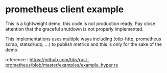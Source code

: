 # prometheus client example

This is a lightweight demo, this code is not production ready.
Pay close attention that the graceful shutdown is not properly implemented.

This implementations uses multiple ways including (otlp-http, prometheus scrap, statsd/udp, ...) to publish metrics and this is only for the sake of the demo.

reference : https://github.com/tikv/rust-prometheus/blob/master/examples/example_hyper.rs